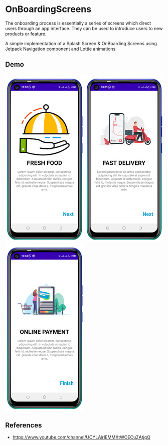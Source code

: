 # OnBoardingScreens
The onboarding process is essentially a series of screens which direct users through an app interface. They can be used to introduce users to new products or feature.

A simple implementation of a Splash Screen & OnBoarding Screens using Jetpack Navigation component and Lottie animations

## Demo

<p float="left">
<img src="screenshots/Screenshot_20210219-100306.png" width=250/>
<img src="screenshots/Screenshot_20210219-100355.png" width=250/>
<img src="screenshots/Screenshot_20210219-100410.png" width=250/>
  </p>
  
  ## References
  
  - https://www.youtube.com/channel/UCYLAirIEMMXtWOECuZAtjqQ
